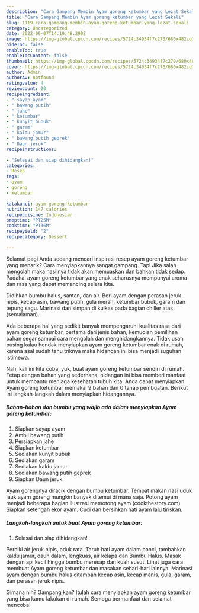 ```yaml
---
description: "Cara Gampang Membin Ayam goreng ketumbar yang Lezat Sekali"
title: "Cara Gampang Membin Ayam goreng ketumbar yang Lezat Sekali"
slug: 1119-cara-gampang-membin-ayam-goreng-ketumbar-yang-lezat-sekali
category: Uncategorized
date: 2022-09-07T14:19:48.290Z
image: https://img-global.cpcdn.com/recipes/5724c34934f7c270/680x482cq70/ayam-goreng-ketumbar-foto-resep-utama.jpg
hideToc: false
enableToc: true
enableTocContent: false
thumbnail: https://img-global.cpcdn.com/recipes/5724c34934f7c270/680x482cq70/ayam-goreng-ketumbar-foto-resep-utama.jpg
cover: https://img-global.cpcdn.com/recipes/5724c34934f7c270/680x482cq70/ayam-goreng-ketumbar-foto-resep-utama.jpg
author: Admin
authorAv: notfound
ratingvalue: 4
reviewcount: 20
recipeingredient:
- " sayap ayam"
- " bawang putih"
- " jahe"
- " ketumbar"
- " kunyit bubuk"
- " garam"
- " kaldu jamur"
- " bawang putih geprek"
- " Daun jeruk"
recipeinstructions:

- "Selesai dan siap dihidangkan!"
categories:
- Resep
tags:
- ayam
- goreng
- ketumbar

katakunci: ayam goreng ketumbar 
nutrition: 147 calories
recipecuisine: Indonesian
preptime: "PT25M"
cooktime: "PT36M"
recipeyield: "2"
recipecategory: Dessert

---
```



Selamat pagi Anda sedang mencari inspirasi resep ayam goreng ketumbar yang menarik? Cara menyiapkannya sangat gampang. Tapi Jika salah mengolah maka hasilnya tidak akan memuaskan dan bahkan tidak sedap. Padahal ayam goreng ketumbar yang enak seharusnya mempunyai aroma dan rasa yang dapat memancing selera kita.


Didihkan bumbu halus, santan, dan air. Beri ayam dengan perasan jeruk nipis, kecap asin, bawang putih, gula merah, ketumbar bubuk, garam dan tepung sagu. Marinasi dan simpan di kulkas pada bagian chiller atas (semalaman).

Ada beberapa hal yang sedikit banyak mempengaruhi kualitas rasa dari ayam goreng ketumbar, pertama dari jenis bahan, kemudian pemilihan bahan segar sampai cara mengolah dan menghidangkannya. Tidak usah pusing kalau hendak menyiapkan ayam goreng ketumbar enak di rumah, karena asal sudah tahu triknya maka hidangan ini bisa menjadi suguhan istimewa.


Nah, kali ini kita coba, yuk, buat ayam goreng ketumbar sendiri di rumah. Tetap dengan bahan yang sederhana, hidangan ini bisa memberi manfaat untuk membantu menjaga kesehatan tubuh kita. Anda dapat menyiapkan Ayam goreng ketumbar memakai 9 bahan dan 0 tahap pembuatan. Berikut ini langkah-langkah dalam menyiapkan hidangannya.

<!--inarticleads1-->

##### Bahan-bahan dan bumbu yang wajib ada dalam menyiapkan Ayam goreng ketumbar:

1. Siapkan  sayap ayam
1. Ambil  bawang putih
1. Persiapkan  jahe
1. Siapkan  ketumbar
1. Sediakan  kunyit bubuk
1. Sediakan  garam
1. Sediakan  kaldu jamur
1. Sediakan  bawang putih geprek
1. Siapkan  Daun jeruk


Ayam gorengnya diracik dengan bumbu ketumbar. Tempat makan nasi uduk lauk ayam goreng mungkin banyak ditemui di mana saja. Potong ayam menjadi beberapa bagian Ilustrasi memotong ayam (cookthestory.com) Siapkan setengah ekor ayam. Cuci dan bersihkan hati ayam lalu tiriskan. 

<!--inarticleads2-->

##### Langkah-langkah untuk buat Ayam goreng ketumbar:


1. Selesai dan siap dihidangkan!

Perciki air jeruk nipis, aduk rata. Taruh hati ayam dalam panci, tambahkan kaldu jamur, daun dalam, lengkuas, air kelapa dan Bumbu Halus. Masak dengan api kecil hingga bumbu meresap dan kuah susut. Lihat juga cara membuat Ayam goreng ketumbar dan masakan sehari-hari lainnya. Marinasi ayam dengan bumbu halus ditambah kecap asin, kecap manis, gula, garam, dan perasan jeruk nipis. 

Gimana nih? Gampang kan? Itulah cara menyiapkan ayam goreng ketumbar yang bisa kamu lakukan di rumah. Semoga bermanfaat dan selamat mencoba!
